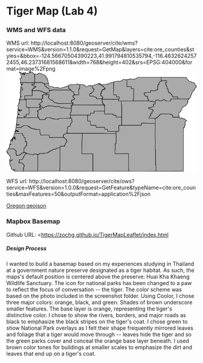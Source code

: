 # Tiger Map (Lab 4)

### WMS and WFS data

WMS url: http://localhost:8080/geoserver/cite/wms?service=WMS&version=1.1.0&request=GetMap&layers=cite:ore_counties&styles=&bbox=-124.56670504390223,41.991794810535794,-116.46326242572455,46.23731681568611&width=768&height=402&srs=EPSG:404000&format=image%2Fpng
![Oregoncounties](screenshot/OregonCounties-ore_counties.png)

WFS url: http://localhost:8080/geoserver/cite/ows?service=WFS&version=1.0.0&request=GetFeature&typeName=cite:ore_counties&maxFeatures=50&outputFormat=application%2Fjson

[Oregon geojson](Assets/ore_counties.geojson)


### Mapbox Basemap

Github URL: <https://zochg.github.io/TigerMapLeaflet/index.html

##### Design Process

I wanted to build a basemap based on my experiences studying in Thailand at a government nature preserve designated as a tiger habitat. As such, the maps's default position is centered above the preserve: Huai Kha Khaeng Wildlife Sanctuary. The icon for national parks has been changed to a paw to reflect the focus of conversation -- the tiger. The color scheme was based on the photo included in the screenshot folder. Using Coolor, I chose three major colors: orange, black, and green. Shades of brown underscore smaller features. The base layer is orange, representing the tiger's distinctive color. I chose to show the rivers, borders, and major roads as black to emphasize the black stripes on the tiger's coat. I chose green to show National Park overlays as I felt their shape frequently mirrored leaves and foliage that a tiger would move through -- leaves hide the tiger and so the green parks cover and conceal the orange base layer beneath. I used brown color tones for buildings at smaller scales to emphasize the dirt and leaves that end up on a tiger's coat.


